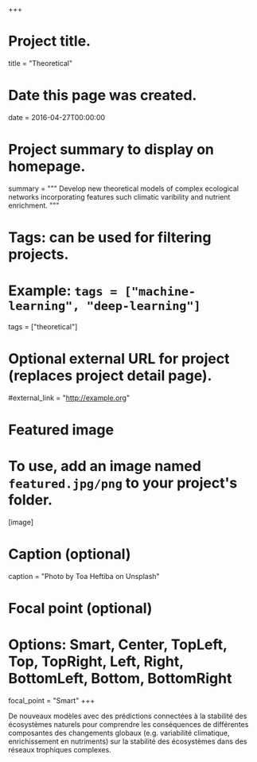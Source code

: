 +++
# Project title.
title = "Theoretical"

# Date this page was created.
date = 2016-04-27T00:00:00

# Project summary to display on homepage.
summary = """
Develop new theoretical models of complex ecological networks incorporating
features such climatic varibility and nutrient enrichment. 
"""

# Tags: can be used for filtering projects.
# Example: `tags = ["machine-learning", "deep-learning"]`
tags = ["theoretical"]

# Optional external URL for project (replaces project detail page).
#external_link = "http://example.org"

# Featured image
# To use, add an image named `featured.jpg/png` to your project's folder. 
[image]
  # Caption (optional)
  caption = "Photo by Toa Heftiba on Unsplash"

  # Focal point (optional)
  # Options: Smart, Center, TopLeft, Top, TopRight, Left, Right, BottomLeft, Bottom, BottomRight
  focal_point = "Smart"
+++

De nouveaux modèles avec des prédictions connectées à la stabilité des
écosystèmes naturels pour comprendre les conséquences de différentes composantes
des changements globaux (e.g. variabilité climatique, enrichissement en
nutriments) sur la stabilité des écosystèmes dans des réseaux trophiques
complexes.


